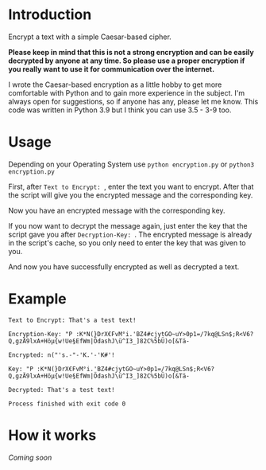 # Introduction
Encrypt a text with a simple Caesar-based cipher.

**Please keep in mind that this is not a strong encryption and can be easily decrypted by anyone at any time. So please use a proper encryption if you really want to use it for communication over the internet.**

I wrote the Caesar-based encryption as a little hobby to get more comfortable with Python and to gain more experience in the subject.
I'm always open for suggestions, so if anyone has any, please let me know.
This code was written in Python 3.9 but I think you can use 3.5 - 3-9 too.

# Usage
Depending on your Operating System use `python encryption.py` or `python3 encryption.py`

First, after `Text to Encrypt: `, enter the text you want to encrypt.
After that the script will give you the encrypted message and the corresponding key.

Now you have an encrypted message with the corresponding key.

If you now want to decrypt the message again, just enter the key that the script gave you after `Decryption-Key: `.
The encrypted message is already in the script's cache, so you only need to enter the key that was given to you.

And now you have successfully encrypted as well as decrypted a text.

# Example
`Text to Encrypt: That's a test text!`

`Encryption-Key: "P :K*N(}DrX€FvM°i.'BZ4#cjytGO~uY>0p1=/7kq@LSn$;R<V6?Q,gzÄ9lxA+Höµ{w!Ue§EfWm|ÖdashJ\ü^I3_]82C%5bÜ)o[&Tä-`

`Encrypted: n("'s.-"-'K.'-'K#'!`

`Key: "P :K*N(}DrX€FvM°i.'BZ4#cjytGO~uY>0p1=/7kq@LSn$;R<V6?Q,gzÄ9lxA+Höµ{w!Ue§EfWm|ÖdashJ\ü^I3_]82C%5bÜ)o[&Tä-`

`Decrypted: That's a test text!`

`Process finished with exit code 0`

# How it works
*Coming soon*
